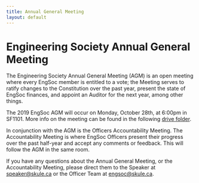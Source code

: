 ```yaml
---
title: Annual General Meeting
layout: default
---
```


# Engineering Society Annual General Meeting

The Engineering Society Annual General Meeting (AGM) is an open meeting where every EngSoc member is entitled to a vote; the Meeting serves to ratify changes to the Constitution over the past year, present the state of EngSoc finances, and appoint an Auditor for the next year, among other things.

The 2019 EngSoc AGM will occur on Monday, October 28th, at 6:00pm in SF1101. More info on the meeting can be found in the following [drive folder]([index.md](https://drive.google.com/drive/u/0/folders/1uxDQIcjJNh8KgUXeOSMfcw3BC0Bffyp4)).

In conjunction with the AGM is the Officers Accountability Meeting. The Accountability Meeting is where EngSoc Officers present their progress over the past half-year and accept any comments or feedback. This will follow the AGM in the same room.

If you have any questions about the Annual General Meeting, or the Accountability Meeting, please direct them to the Speaker at speaker@skule.ca or the Officer Team at engsoc@skule.ca.
